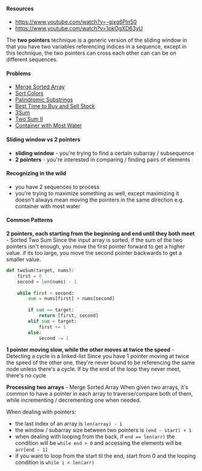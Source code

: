 #### Resources
- https://www.youtube.com/watch?v=-gjxg6Pln50
- https://www.youtube.com/watch?v=1pkOgXD63yU

The **two pointers** technique is a generic version of the sliding window in that you have two variables referencing indices in a sequence, except in this technique, the two pointers can cross each other can can be on different sequences. 

#### Problems
- [Merge Sorted Array](https://leetcode.com/problems/merge-sorted-array/description/)
- [Sort Colors](https://leetcode.com/problems/sort-colors/description/)
- [Palindromic Substrings](https://leetcode.com/problems/palindromic-substrings/description/)
- [Best Time to Buy and Sell Stock](https://leetcode.com/problems/best-time-to-buy-and-sell-stock/description/)
- [3Sum](https://leetcode.com/problems/3sum/description/)
- [Two Sum II](https://leetcode.com/problems/two-sum-ii-input-array-is-sorted/description/)
- [Container with Most Water](https://leetcode.com/problems/container-with-most-water/description/)

#### Sliding window vs 2 pointers
- **sliding window** - you're trying to find a certain subarray / subsequence
- **2 pointers** - you're interested in comparing / finding pairs of elements 

#### Recognizing in the wild
- you have 2 sequences to process
- you're trying to maximize something as well, except maximizing it doesn't always mean moving the pointers in the same direction e.g. container with most water

#### Common Patterns
**2 pointers, each starting from the beginning and end until they both meet** - Sorted Two Sum
Since the input array is sorted, if the sum of the two pointers isn't enough, you move the first pointer forward to get a higher value. if its too large, you move the second pointer backwards to get a smaller value.
```python
def twoSum(target, nums):
	first = 0
	second = len(nums) - 1
	
	while first < second:
		sum = nums[first] + nums[second]
		
		if sum == target:
			return [first, second]
		elif sum < target:
			first += 1
		else:
			second -= 1
```

**1 pointer moving slow, while the other moves at twice the speed** - Detecting a cycle in a linked-list
Since you have 1 pointer moving at twice the speed of the other one, they're never bound to be referencing the same node unless there's a cycle. If by the end of the loop they never meet, there's no cycle


**Processing two arrays** - Merge Sorted Array
When given two arrays, it's common to have a pointer in each array to traverse/compare both of them, while incrementing / decrementing one when needed. 

When dealing with pointers:
- the last index of an array is `len(array) - 1`
- the window / subarray size between two pointers is `(end - start) + 1`
- when dealing with looping from the back, if `end == len(arr)` the condition will be `while end > 0` and accessing the elements will be `arr[end - 1]`
- if you want to loop from the start til the end, start from 0 and the looping condition is `while i < len(arr)`
